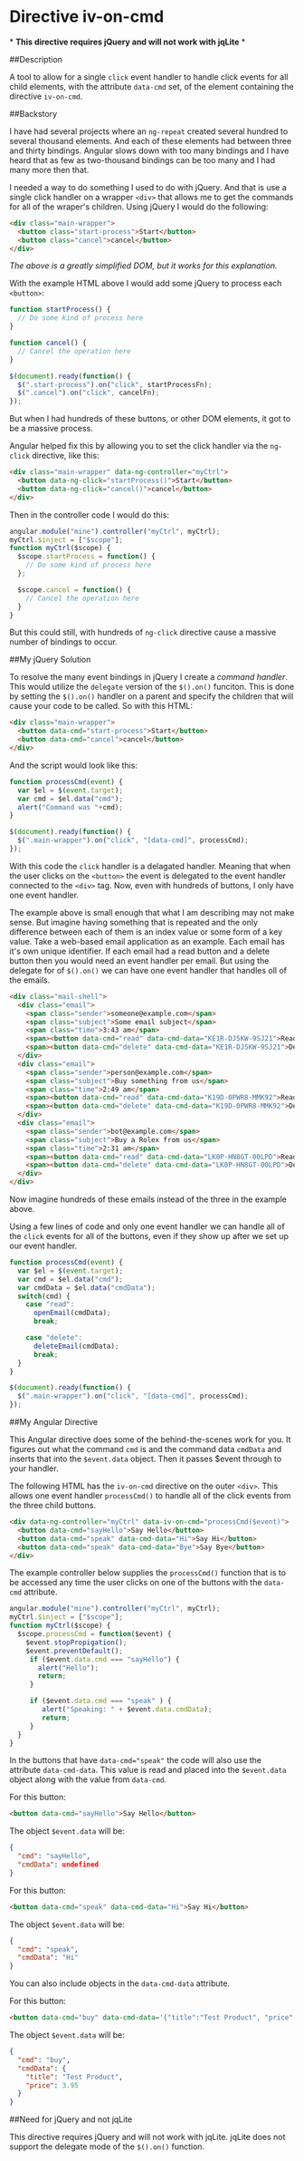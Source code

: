 Directive iv-on-cmd
===================

\* **This directive requires jQuery and will not work with jqLite** *

##Description

A tool to allow for a single `click` event handler to handle click events for all child elements, with the attribute `data-cmd` set, of the element containing the directive `iv-on-cmd`.

##Backstory

I have had several projects where an `ng-repeat` created several hundred to several thousand elements. And each of these elements had between three and thirty bindings. Angular slows down with too many bindings and I have heard that as few as two-thousand bindings can be too many and I had many more then that.

I needed a way to do something I used to do with jQuery. And that is use a single click handler on a wrapper `<div>` that allows me to get the commands for all of the wraper's children. Using jQuery I would do the following:

```html
<div class="main-wrapper">
  <button class="start-process">Start</button>
  <button class="cancel">cancel</button>
</div>
```

*The above is a greatly simplified DOM, but it works for this explanation.*

With the example HTML above I would add some jQuery to process each `<button>`:

```javascript
function startProcess() {
  // Do some kind of process here
}

function cancel() {
  // Cancel the operation here
}

$(document).ready(function() {
  $(".start-process").on("click", startProcessFn);
  $(".cancel").on("click", cancelFn);
});
```

But when I had hundreds of these buttons, or other DOM elements, it got to be a massive process.

Angular helped fix this by allowing you to set the click handler via the `ng-click` directive, like this:

```html
<div class="main-wrapper" data-ng-controller="myCtrl">
  <button data-ng-click="startProcess()">Start</button>
  <button data-ng-click="cancel()">cancel</button>
</div>
```

Then in the controller code I would do this:
```javascript
angular.module("mine").controller("myCtrl", myCtrl);
myCtrl.$inject = ["$scope"];
function myCtrl($scope) {
  $scope.startProcess = function() {
    // Do some kind of process here
  };

  $scope.cancel = function() {
    // Cancel the operation here
  }
}
```

But this could still, with hundreds of `ng-click` directive cause a massive number of bindings to occur.

##My jQuery Solution

To resolve the many event bindings in jQuery I create a *command handler*. This would utilize the `delegate` version of the `$().on()` funciton. This is done by setting the `$().on()` handler on a parent and specify the children that will cause your code to be called. So with this HTML:

```html
<div class="main-wrapper">
  <button data-cmd="start-process">Start</button>
  <button data-cmd="cancel">cancel</button>
</div>
```

And the script would look like this:

```javascript
function processCmd(event) {
  var $el = $(event.target);
  var cmd = $el.data("cmd");
  alert("Command was "+cmd);
}

$(document).ready(function() {
  $(".main-wrapper").on("click", "[data-cmd]", processCmd);
});
```

With this code the `click` handler is a delagated handler. Meaning that when the user clicks on the `<button>` the event is delegated to the event handler connected to the `<div>` tag. Now, even with hundreds of buttons, I only have one event handler.

The example above is small enough that what I am describing may not make sense. But imagine having something that is repeated and the only difference between each of them is an index value or some form of a key value. Take a web-based email application as an example. Each email has it's own unique identifier. If each email had a read button and a delete button then you would need an event handler per email. But using the delegate for of `$().on()` we can have one event handler that handles oll of the emails.

```html
<div class="mail-shell">
  <div class="email">
    <span class="sender">someone@example.com</span>
    <span class="subject">Some email subject</span>
    <span class="time">3:43 am</span>
    <span><button data-cmd="read" data-cmd-data="KE1R-DJ5KW-9SJ21">Read</button></span>
    <span><button data-cmd="delete" data-cmd-data="KE1R-DJ5KW-9SJ21">Delete</button></span>
  </div>
  <div class="email">
    <span class="sender">person@example.com</span>
    <span class="subject">Buy something from us</span>
    <span class="time">2:49 am</span>
    <span><button data-cmd="read" data-cmd-data="K19D-0PWR8-MMK92">Read</button></span>
    <span><button data-cmd="delete" data-cmd-data="K19D-0PWR8-MMK92">Delete</button></span>
  </div>
  <div class="email">
    <span class="sender">bot@example.com</span>
    <span class="subject">Buy a Rolex from us</span>
    <span class="time">2:31 am</span>
    <span><button data-cmd="read" data-cmd-data="LK0P-HN8GT-00LPD">Read</button></span>
    <span><button data-cmd="delete" data-cmd-data="LK0P-HN8GT-00LPD">Delete</button></span>
  </div>
</div>
```

Now imagine hundreds of these emails instead of the three in the example above.

Using a few lines of code and only one event handler we can handle all of the `click` events for all of the buttons, even if they show up after we set up our event handler.

```javascript
function processCmd(event) {
  var $el = $(event.target);
  var cmd = $el.data("cmd");
  var cmdData = $el.data("cmdData");
  switch(cmd) {
    case "read":
      openEmail(cmdData);
      break;

    case "delete":
      deleteEmail(cmdData);
      break;
  }
}

$(document).ready(function() {
  $(".main-wrapper").on("click", "[data-cmd]", processCmd);
});

```

##My Angular Directive

This Angular directive does some of the behind-the-scenes work for you. It figures out what the command `cmd` is and the command data `cmdData` and inserts that into the `$event.data` object. Then it passes $event through to your handler.

The following HTML has the `iv-on-cmd` directive on the outer `<div>`. This allows one event handler `processCmd()` to handle all of the click events from the three child buttons.

```html
<div data-ng-controller="myCtrl" data-iv-on-cmd="processCmd($event)">
  <button data-cmd="sayHello">Say Hello</button>
  <button data-cmd="speak" data-cmd-data="Hi">Say Hi</button>
  <button data-cmd="speak" data-cmd-data="Bye">Say Bye</button>
</div>
```

The example controller below supplies the `processCmd()` function that is to be accessed any time the user clicks on one of the buttons with the `data-cmd` attribute.

```javascript
angular.module("mine").controller("myCtrl", myCtrl);
myCtrl.$inject = ["$scope"];
function myCtrl($scope) {
  $scope.processCmd = function($event) {
    $event.stopPropigation();
    $event.preventDefault();
  	 if ($event.data.cmd === "sayHello") {
  	   alert("Hello");
  	   return;
  	 }

  	 if ($event.data.cmd === "speak" ) {
  	 	alert("Speaking: " + $event.data.cmdData);
  	 	return;
  	 }
  }
}
```

In the buttons that have `data-cmd="speak"` the code will also use the attribute `data-cmd-data`. This value is read and placed into the `$event.data` object along with the value from `data-cmd`.

For this button:
```html
<button data-cmd="sayHello">Say Hello</button>
```

The object `$event.data` will be:

```JSON
{
  "cmd": "sayHello",
  "cmdData": undefined
}
```


For this button:
```html
<button data-cmd="speak" data-cmd-data="Hi">Say Hi</button>
```

The object `$event.data` will be:

```JSON
{
  "cmd": "speak",
  "cmdData": "Hi"
}
```

You can also include objects in the `data-cmd-data` attribute.

For this button:
```html
<button data-cmd="buy" data-cmd-data='{"title":"Test Product", "price": 3.95}'>Buy Now</button>
```

The object `$event.data` will be:

```JSON
{
  "cmd": "buy",
  "cmdData": {
    "title": "Test Product",
    "price": 3.95
  }
}
```

##Need for jQuery and not jqLite

This directive requires jQuery and will not work with jqLite. jqLite does not support the delegate mode of the `$().on()` function.
